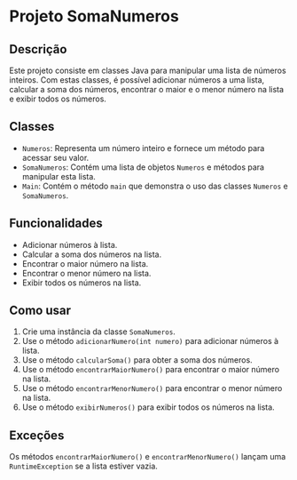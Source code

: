 # Projeto SomaNumeros

## Descrição
Este projeto consiste em classes Java para manipular uma lista de números inteiros. Com estas classes, é possível adicionar números a uma lista, calcular a soma dos números, encontrar o maior e o menor número na lista e exibir todos os números.

## Classes
- `Numeros`: Representa um número inteiro e fornece um método para acessar seu valor.
- `SomaNumeros`: Contém uma lista de objetos `Numeros` e métodos para manipular esta lista.
- `Main`: Contém o método `main` que demonstra o uso das classes `Numeros` e `SomaNumeros`.

## Funcionalidades
- Adicionar números à lista.
- Calcular a soma dos números na lista.
- Encontrar o maior número na lista.
- Encontrar o menor número na lista.
- Exibir todos os números na lista.

## Como usar
1. Crie uma instância da classe `SomaNumeros`.
2. Use o método `adicionarNumero(int numero)` para adicionar números à lista.
3. Use o método `calcularSoma()` para obter a soma dos números.
4. Use o método `encontrarMaiorNumero()` para encontrar o maior número na lista.
5. Use o método `encontrarMenorNumero()` para encontrar o menor número na lista.
6. Use o método `exibirNumeros()` para exibir todos os números na lista.

## Exceções
Os métodos `encontrarMaiorNumero()` e `encontrarMenorNumero()` lançam uma `RuntimeException` se a lista estiver vazia.

